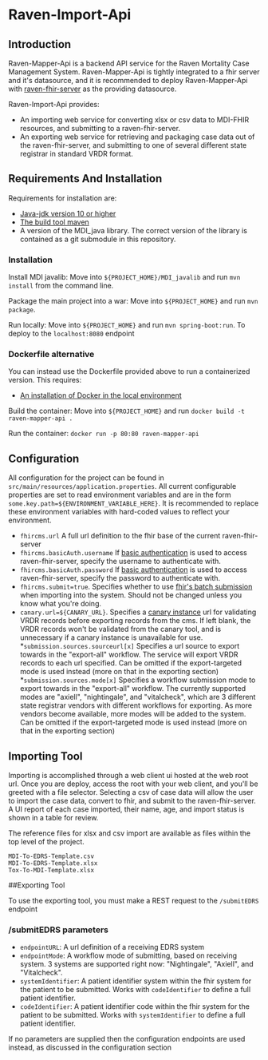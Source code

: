 # Raven-Import-Api

## Introduction

Raven-Mapper-Api is a backend API service for the  Raven Mortality Case Management System. Raven-Mapper-Api is tightly integrated to a fhir server and it's datasource, and it is recommended to deploy Raven-Mapper-Api with [raven-fhir-server](https://github.com/MortalityReporting/raven-fhir-server) as the providing datasource.

Raven-Import-Api provides:

* An importing web service for converting xlsx or csv data to MDI-FHIR resources, and submitting to a raven-fhir-server.
* An exporting web service for retrieving and packaging case data out of the raven-fhir-server, and submitting to one of several different state registrar in standard VRDR format.

## Requirements And Installation

Requirements for installation are:
* [Java-jdk version 10 or higher](https://www.oracle.com/java/technologies/javase-downloads.html)
* [The build tool maven](http://maven.apache.org/)
* A version of the MDI_java library. The correct version of the library is contained as a git submodule in this repository.

### Installation

Install MDI javalib: Move into ```${PROJECT_HOME}/MDI_javalib``` and run ```mvn install``` from the command line.

Package the main project into a war: Move into ```${PROJECT_HOME}``` and run ```mvn package```.

Run locally: Move into ```${PROJECT_HOME}``` and run ```mvn spring-boot:run```. To deploy to the ```localhost:8080``` endpoint

### Dockerfile alternative

You can instead use the Dockerfile provided above to run a containerized version. This requires:

* [An installation of Docker in the local environment](https://www.docker.com/get-started)

Build the container: Move into ```${PROJECT_HOME}``` and run ```docker build -t raven-mapper-api .```

Run the container: ```docker run -p 80:80 raven-mapper-api```

## Configuration

All configuration for the project can be found in ```src/main/resources/application.properties```. All current configurable properties are set to read environment variables and are in the form ```some.key.path=${ENVIRONMENT_VARIABLE_HERE}```. It is recommended to replace these environment variables with hard-coded values to reflect your environment.

* ```fhircms.url``` A full url definition to the fhir base of the current raven-fhir-server
* ```fhircms.basicAuth.username``` If [basic authentication](https://swagger.io/docs/specification/authentication/basic-authentication/) is used to access raven-fhir-server, specify the username to authenticate with.
* ```fhircms.basicAuth.password``` If [basic authentication](https://swagger.io/docs/specification/authentication/basic-authentication/) is used to access raven-fhir-server, specify the password to authenticate with.
* ```fhircms.submit=true```. Specifies whether to use [fhir's batch submission](https://www.hl7.org/fhir/http.html#transaction) when importing into the system. Should not be changed unless you know what you're doing.
* ```canary.url=${CANARY_URL}```. Specifies a [canary instance](https://github.com/nightingaleproject/canary/) url for validating VRDR records before exporting records from the cms. If left blank, the VRDR records won't be validated from the canary tool, and is unnecessary if a canary instance is unavailable for use.
*```submission.sources.sourceurl[x]``` Specifies a url source to export towards in the "export-all" workflow. The service will export VRDR records to each url specified. Can be omitted if the export-targeted mode is used instead (more on that in the exporting section)
*```submission.sources.mode[x]``` Specifies a workflow submission mode to export towards in the "export-all" workflow. The currently supported modes are "axiell", "nightingale", and "vitalcheck", which are 3 different state registrar vendors with different workflows for exporting. As more vendors become available, more modes will be added to the system. Can be omitted if the export-targeted mode is used instead (more on that in the exporting section)

## Importing Tool
Importing is accomplished through a web client ui hosted at the web root url. Once you are deploy, access the root with your web client, and you'll be greeted with a file selector. Selecting a csv of case data will allow the user to import the case data, convert to fhir, and submit to the raven-fhir-server. A UI report of each case imported, their name, age, and import status is shown in a table for review.

The reference files for xlsx and csv import are available as files within the top level of the project.
```
MDI-To-EDRS-Template.csv
MDI-To-EDRS-Template.xlsx
Tox-To-MDI-Template.xlsx
```

##Exporting Tool

To use the exporting tool, you must make a REST request to the ```/submitEDRS``` endpoint
### /submitEDRS parameters

* `endpointURL`: A url definition of a receiving EDRS system
* `endpointMode`: A workflow mode of submitting, based on receiving system. 3 systems are supported right now: "Nightingale", "Axiell", and "Vitalcheck".
* `systemIdentifier`: A patient identifier system within the fhir system for the patient to be submitted. Works with `codeIdentifier` to define a full patient identifier.
* `codeIdentifier`: A patient identifier code within the fhir system for the patient to be submitted. Works with `systemIdentifier` to define a full patient identifier.

If no parameters are supplied then the configuration endpoints are used instead, as discussed in the configuration section
